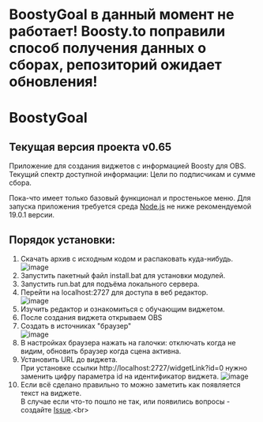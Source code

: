 # BoostyGoal в данный момент не работает! Boosty.to поправили способ получения данных о сборах, репозиторий ожидает обновления!

# BoostyGoal
## Текущая версия проекта v0.65
Приложение для создания виджетов с информацией Boosty для OBS.
Текущий спектр доступной информации: Цели по подписчикам и сумме сбора.

Пока-что имеет только базовый функционал и простенькое меню.
Для запуска приложения требуется среда [Node.js](https://nodejs.org/en/download) не ниже рекомендуемой 19.0.1 версии.


## Порядок установки:

1. Скачать архив с исходным кодом и распаковать куда-нибудь.
![image](https://github.com/zevordex/BoostyStreamWidget/assets/60899690/f9282ab4-5e82-4816-93ac-b95da1dfaed9)
2. Запустить пакетный файл install.bat для установки модулей.
3. Запустить run.bat для подъёма локального сервера.
4. Перейти на localhost:2727 для доступа в веб редактор.<br>
![image](https://github.com/zevordex/BoostyStreamWidget/assets/60899690/854e00f2-da5e-4e7c-b12f-a22082fd0810)
6. Изучить редактор и ознакомиться с обучающим виджетом.
7. После создания виджета открываем OBS
8. Создать в источниках "браузер"<br>
![image](https://github.com/zevordex/BoostyStreamWidget/assets/60899690/c11b4767-85f7-478c-89a1-6429cb4ba815)
9. В настройках браузера нажать на галочки: отключать когда не видим, обновить браузер когда сцена активна.
10. Установить URL до виджета.<br>
При установке ссылки http://localhost:2727/widgetLink?id=0 нужно заменить цифру параметра id на идентификатор виджета.
![image](https://github.com/zevordex/BoostyStreamWidget/assets/60899690/cbe28aad-4e4c-4db6-a440-71dc82f4f786)
11. Если всё сделано правильно то можно заметить как появляется текст на виджете.<br>
В случае если что-то пошло не так, или появились вопросы - создайте [Issue]([https://nodejs.org/ru](https://github.com/zevordex/BoostyStreamWidget/issues)).<br>
